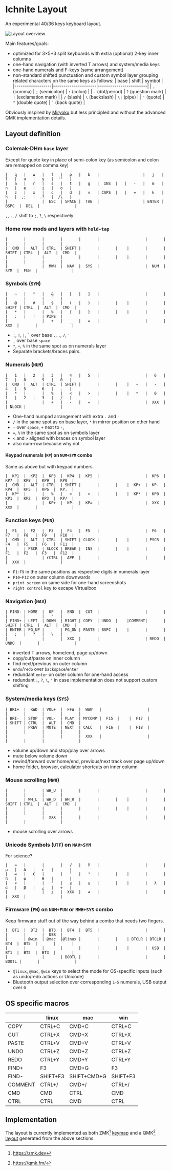 # Ichnite Layout

An experimental 40/36 keys keyboard layout.

![Layout overview](layout-preview.svg)

Main features/goals:

- optimized for 3×5+3 split keyboards with extra (optional) 2-key inner columns
- one-hand navigation (with inverted T arrows) and system/media keys
- one-hand numerals and F-keys (same arrangement)
- non-standard shifted punctuation and custom symbol layer grouping related characters on the same keys as follows:
  | base             | shift               | symbol                 |
  |------------------|---------------------|------------------------|
  | `,` (comma)      | `;` (semicolon)     | `:` (colon)            |
  | `.` (dot/period) | `?` (question mark) | `!` (exclamation mark) |
  | `/` (slash)      | `\` (backslash)     | `\|` (pipe)            |
  | `'` (quote)      | `"` (double quote)  | `` ` `` (back quote)   |

Obviously inspired by [Miryoku](https://github.com/manna-harbour/miryoku) but less principled and without the advanced QMK implementation details.



## Layout definition


### Colemak-DHm `base` layer

Except for quote key in place of semi-colon key (as semicolon and colon are remapped on comma key)
```
|   q   |   w   |   f   |   p   |   b   |                   |   j   |   l   |   u   |   y   |  '"   |
|   a   |   r   |   s   |   t   |   g   |  INS  |   |   -   |   m   |   n   |   e   |   i   |   o   |
|   z   |   x   |   c   |   d   |   v   | CAPS  |   |   =   |   k   |   h   |  ,;   |  .?   |  /\   |
|               |  ESC  | SPACE |  TAB  |                   | ENTER | BSPC  |  DEL  |               |
```
`,`, `.`, `/` shift to `;`, `?`, `\` respectively


### Home row mods and layers with `hold-tap`
```
|       |       |       |       |       |                    |       |       |       |       |       |
|  CMD  |  ALT  | CTRL  | SHIFT |       |       |    |       |       | SHIFT | CTRL  |  ALT  |  CMD  |
|       |       |       |       |       |       |    |       |       |       |       |       |       |
|               |  MWH  |  NAV  |  SYS  |                    |  NUM  |  SYM  |  FUN  |               |
```



### Symbols (`SYM`)
```
|   ~   |   ^   |   &   |   [   |   ]   |                    |       |       |       |       |   `   |
|   @   |   #   |   $   |   (   |   )   |       |    |       |       | SHIFT | CTRL  |  ALT  |  CMD  |
|   *   |       |   %   |   {   |   }   |       |    |       |       |       |   :   |   !   | PIPE  |
|               |   +   |   _   |   =   |                    |       |  XXX  |       |               |
```
- `:`, `!`, `|`, `` ` `` over base `,`, `.`, `/`, `'`
- `_` over base `space`
- `*`, `+`, `%` in the same spot as on numerals layer
- Separate brackets/braces pairs.



### Numerals (`NUM`)
```
|   1   |   2   |   3   |   4   |   5   |                    |   6   |   7   |   8   |   9   |   0   |
|  CMD  |  ALT  | CTRL  | SHIFT |       |       |    |   +   |   -   |   4   |   5   |   6   |   .   |
|   *   |       |   %   |   <   |   >   |       |    |   *   |   0   |   1   |   2   |   3   |   /   |
|               |   +   |   -   |   =   |                    |  XXX  |       | NLOCK |               |
```
- One-hand numpad arrangement with extra `.` and `-`
- `/` in the same spot as on base layer, `*` in mirror position on other hand
- `-` over `space`, `+` next to `-`,
- `=`, `%` in the same spot as on symbols layer
- `<` and `>` aligned with braces on symbol layer
- also num-row because why not


#### Keypad numerals (`KP`) on `NUM+SYM` combo

Same as above but with keypad numbers.
```
|  KP1  |  KP2  |  KP3  |  KP4  |  KP5  |                    |  KP6  |  KP7  |  KP8  |  KP9  |  KP0  |
|  CMD  |  ALT  | CTRL  | SHIFT |       |       |    |  KP+  |  KP-  |  KP4  |  KP5  |  KP6  |  KP.  |
|  KP*  |       |   %   |   <   |   >   |       |    |  KP*  |  KP0  |  KP1  |  KP2  |  KP3  |  KP/  |
|               |  KP+  |  KP-  |  KP=  |                    |  XXX  |  XXX  |       |               |
```



### Function keys (`FUN`)
```
|  F1   |  F2   |  F3   |  F4   |  F5   |                    |  F6   |  F7   |  F8   |  F9   |  F10  |
|  CMD  |  ALT  | CTRL  | SHIFT | CLOCK |       |    |       | PSCR  |  F4   |  F5   |  F6   |  F11  |
|       | PSCR  | SLOCK | BREAK |  INS  |       |    |       |       |  F1   |  F2   |  F3   |  F12  |
|               | rCTRL |  APP  |       |                    |       |       |  XXX  |               |
```
- `F1`-`F9` in the same positions as respective digits in numerals layer
- `F10`-`F12` on outer column downwards
- `print screen` on same side for one-hand screenshots
- `right control` key to escape Virtualbox



### Navigation (`NAV`)
```
| FIND- | HOME  |  UP   |  END  |  CUT  |                    |       |       |       |       |   "   |
| FIND+ | LEFT  | DOWN  | RIGHT | COPY  | UNDO  |    |COMMENT|       | SHIFT | CTRL  |  ALT  |  CMD  |
| ENTER | PG_UP |       | PG_DN | PASTE | BSPC  |    |       |       |       |   ;   |   ?   |   \   |
|               |       |  XXX  |       |                    | REDO  | UNDO  |       |               |
```
- inverted T arrows, home/end, page up/down
- copy/cut/paste on inner column
- find next/previous on outer column
- `undo`/`redo` over `backspace`/`enter`
- redundant `enter` on outer column for one-hand access
- redundant `;`, `?`, `\`, `"` in case implementation does not support custom shifting



### System/media keys (`SYS`)
```
| BRI+  |  RWD  | VOL+  |  FFW  |  WWW   |                    |       |       |       |       |       |
| BRI-  | STOP  | VOL-  | PLAY  | MYCOMP |  F15  |    |  F17  |       | SHIFT | CTRL  |  ALT  |  CMD  |
|       | PREV  | MUTE  | NEXT  | CALC   |  F16  |    |  F18  |       |       |       |       |       |
|               |       |       |  XXX   |                    |       |       |       |               |
```
- volume up/down and stop/play over arrows
- mute below volume down
- rewind/forward over home/end, previous/next track over page up/down
- home folder, browser, calculator shortcuts on inner column



### Mouse scrolling (`MWH`)
```
|       |       | WH_U  |       |       |                    |       |       |       |       |       |
|       | WH_L  | WH_D  | WH_R  |       |       |    |       |       | SHIFT | CTRL  |  ALT  |  CMD  |
|       |       |       |       |       |       |    |       |       |       |       |       |       |
|               |  XXX  |       |       |                    |       |       |       |               |
```
- mouse scrolling over arrows



### Unicode Symbols (`UTF`) on `NAV>SYM`

For science?
```
|   ≈   |       |       |   √   |   ∛   |                    |       |   μ   |   Δ   |   ε   |       |
|   ∞   |   €   |       |   ²   |   ³   |       |    |       |       |   π   |   φ   |   θ   |       |
|   ×   |       |   °   |   ≤   |   ≥   |       |    |       |   λ   |   α   |   β   |   ¿   |   ÷   |
|               |   ±   |  XXX  |   ≠   |                    |       |       |  XXX  |               |
```



### Firmware (`FW`) on `NUM+FUN` or `MWH+SYS` combo

Keep firmware stuff out of the way behind a combo that needs two fingers.
```
|  BT1  |  BT2  |  BT3  |  BT4  |  BT5  |                    |       |       |       |       |  USB  |
|       | @win  | @mac  |@linux |       |       |    | BTCLR | BTCLR |  BT4  |  BT5  |       |       |
|       |       |       |       |       |       |    |       |  USB  |  BT1  |  BT2  |  BT3  |       |
|               |       | BOOTL |       |                    |       | BOOTL |       |               |
```
- `@linux`, `@mac`, `@win` keys to select the mode for OS-specific inputs (such as undo/redo actions or Unicode)
- Bluetooth output selection over corresponding `1`-`5` numerals, USB output over `0`


## OS specific macros

|         | linux    | mac         | win      |
|---------|----------|-------------|----------|
|  COPY   | CTRL+C   | CMD+C       | CTRL+C   |
|  CUT    | CTRL+X   | CMD+X       | CTRL+X   |
|  PASTE  | CTRL+V   | CMD+V       | CTRL+V   |
|  UNDO   | CTRL+Z   | CMD+Z       | CTRL+Z   |
|  REDO   | CTRL+Y   | CMD+Y       | CTRL+Y   |
|  FIND+  | F3       | CMD+G       | F3       |
|  FIND-  | SHIFT+F3 | SHIFT+CMD+G | SHIFT+F3 |
| COMMENT | CTRL+/   | CMD+/       | CTRL+/   |
|  CMD    | CMD      | CTRL        | CMD      |
|  CTRL   | CTRL     | CMD         | CTRL     |




## Implementation

The layout is currently implemented as both ZMK[^zmk] [keymap](impl/zmk-keymap/ichnite.keymap) and a QMK[^qmk] [layout](impl/qmk-layout) generated from the above sections.


[^zmk]: https://zmk.dev
[^qmk]: https://qmk.fm/
